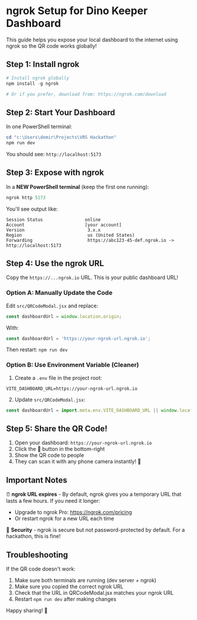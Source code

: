 # ngrok Setup for Dino Keeper Dashboard

This guide helps you expose your local dashboard to the internet using ngrok so the QR code works globally!

## Step 1: Install ngrok

```powershell
# Install ngrok globally
npm install -g ngrok

# Or if you prefer, download from: https://ngrok.com/download
```

## Step 2: Start Your Dashboard

In one PowerShell terminal:

```powershell
cd "c:\Users\demir\Projects\VRS Hackathon"
npm run dev
```

You should see: `http://localhost:5173`

## Step 3: Expose with ngrok

In a **NEW PowerShell terminal** (keep the first one running):

```powershell
ngrok http 5173
```

You'll see output like:
```
Session Status                online
Account                       [your account]
Version                        3.x.x
Region                         us (United States)
Forwarding                     https://abc123-45-def.ngrok.io -> http://localhost:5173
```

## Step 4: Use the ngrok URL

Copy the `https://...ngrok.io` URL. This is your public dashboard URL!

### Option A: Manually Update the Code
Edit `src/QRCodeModal.jsx` and replace:
```javascript
const dashboardUrl = window.location.origin;
```

With:
```javascript
const dashboardUrl = 'https://your-ngrok-url.ngrok.io';
```

Then restart: `npm run dev`

### Option B: Use Environment Variable (Cleaner)

1. Create a `.env` file in the project root:
```
VITE_DASHBOARD_URL=https://your-ngrok-url.ngrok.io
```

2. Update `src/QRCodeModal.jsx`:
```javascript
const dashboardUrl = import.meta.env.VITE_DASHBOARD_URL || window.location.origin;
```

## Step 5: Share the QR Code!

1. Open your dashboard: `https://your-ngrok-url.ngrok.io`
2. Click the 📱 button in the bottom-right
3. Show the QR code to people
4. They can scan it with any phone camera instantly! 📸

## Important Notes

⏰ **ngrok URL expires** - By default, ngrok gives you a temporary URL that lasts a few hours. If you need it longer:
- Upgrade to ngrok Pro: https://ngrok.com/pricing
- Or restart ngrok for a new URL each time

🔐 **Security** - ngrok is secure but not password-protected by default. For a hackathon, this is fine!

## Troubleshooting

If the QR code doesn't work:
1. Make sure both terminals are running (dev server + ngrok)
2. Make sure you copied the correct ngrok URL
3. Check that the URL in QRCodeModal.jsx matches your ngrok URL
4. Restart `npm run dev` after making changes

Happy sharing! 🎉
